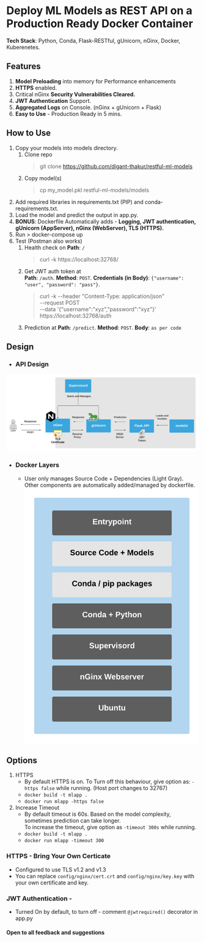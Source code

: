 # Deploy ML Models as REST API on a Production Ready Docker Container
**Tech Stack**: Python, Conda, Flask-RESTful, gUnicorn, nGinx, Docker, Kuberenetes.

## Features
1. **Model Preloading** into memory for Performance enhancements
2. **HTTPS** enabled. 
3. Critical nGinx **Security Vulnerabilities Cleared.** 
4. **JWT Authentication** Support.
5. **Aggregated Logs** on Console. (nGinx + gUnicorn + Flask)
6. **Easy to Use** - Production Ready in 5 mins.

## How to Use
1. Copy your models into models directory.
    1. Clone repo
        >git clone https://github.com/digant-thakur/restful-ml-models
    2. Copy model(s)
        >cp my_model.pkl restful-ml-models/models
2. Add required libraries in requirements.txt (PIP) and conda-requirements.txt.  
3. Load the model and predict the output in app.py.
4. **BONUS**: Dockerfile Automatically adds - **Logging, JWT authentication, gUnicorn (AppServer), nGinx (WebServer), TLS (HTTPS).** 
5. Run
        > docker-compose up
6. Test (Postman also works)
    1. Health check on **Path**: `/`
        > curl -k https://localhost:32768/
    2. Get JWT auth token at <br />**Path**: `/auth`. **Method**: `POST`. **Credentials (in Body)**: `{"username": "user", "password": "pass"}`.
        > curl -k --header "Content-Type: application/json" <br />
            --request POST <br />
            --data '{"username":"xyz","password":"xyz"}' <br />
            https://localhost:32768/auth
    3. Prediction at **Path**: `/predict`. **Method**: `POST`. **Body**: `as per code`

## Design
- ### API Design
![System Design](illustrations/system_design.png#center) 

- ### Docker Layers 
    - User only manages Source Code + Dependencies (Light Gray).<br /> Other components are automatically added/managed by dockerfile.
![Dockerfile Layering](illustrations/container_design.png#center)


## Options
1. HTTPS
    - By default HTTPS is on. To Turn off this behaviour, give option as: `-https false` while running. (Host port changes to 32767)
    - `docker build -t mlapp .`
    - `docker run mlapp -https false`
2. Increase Timeout
    - By default timeout is 60s. Based on the model complexity, sometimes prediction can take longer.<br /> To increase the timeout, give option as `-timeout 300s` while running.
    - `docker build -t mlapp .`
    - `docker run mlapp -timeout 300`
### HTTPS - Bring Your Own Certicate
- Configured to use TLS v1.2 and v1.3
- You can replace `config/nginx/cert.crt` and `config/nginx/key.key` with your own certificate and key.

### JWT Authentication - 
- Turned On by default, to turn off - comment `@jwtrequired()` decorator in app.py

#### Open to all feedback and suggestions